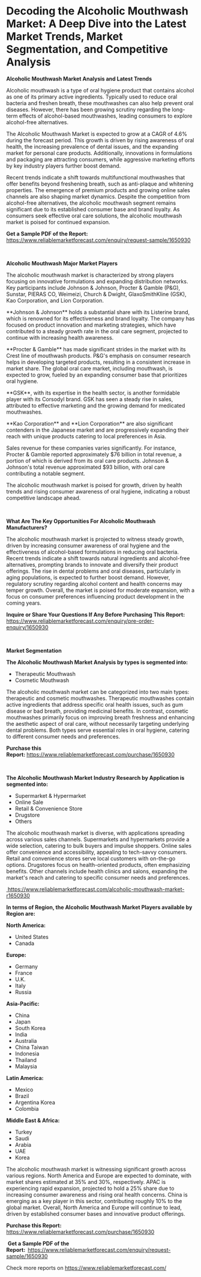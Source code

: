 <p><h1>Decoding the Alcoholic Mouthwash Market: A Deep Dive into the Latest Market Trends, Market Segmentation, and Competitive Analysis</h1></p><p><strong>Alcoholic Mouthwash Market Analysis and Latest Trends</strong></p>
<p><p>Alcoholic mouthwash is a type of oral hygiene product that contains alcohol as one of its primary active ingredients. Typically used to reduce oral bacteria and freshen breath, these mouthwashes can also help prevent oral diseases. However, there has been growing scrutiny regarding the long-term effects of alcohol-based mouthwashes, leading consumers to explore alcohol-free alternatives.</p><p>The Alcoholic Mouthwash Market is expected to grow at a CAGR of 4.6% during the forecast period. This growth is driven by rising awareness of oral health, the increasing prevalence of dental issues, and the expanding market for personal care products. Additionally, innovations in formulations and packaging are attracting consumers, while aggressive marketing efforts by key industry players further boost demand.</p><p>Recent trends indicate a shift towards multifunctional mouthwashes that offer benefits beyond freshening breath, such as anti-plaque and whitening properties. The emergence of premium products and growing online sales channels are also shaping market dynamics. Despite the competition from alcohol-free alternatives, the alcoholic mouthwash segment remains significant due to its established consumer base and brand loyalty. As consumers seek effective oral care solutions, the alcoholic mouthwash market is poised for continued expansion.</p></p>
<p><strong>Get a Sample PDF of the Report:&nbsp;</strong> <a href="https://www.reliablemarketforecast.com/enquiry/request-sample/1650930?utm_campaign=3182&utm_medium=2&utm_source=Github&utm_content=ia&utm_term=04042025&utm_id=alcoholic-mouthwash">https://www.reliablemarketforecast.com/enquiry/request-sample/1650930</a></p>
<p>&nbsp;</p>
<p><strong>Alcoholic Mouthwash Major Market Players</strong></p>
<p><p>The alcoholic mouthwash market is characterized by strong players focusing on innovative formulations and expanding distribution networks. Key participants include Johnson & Johnson, Procter & Gamble (P&G), Sunstar, PIERAS CO, Weimeizi, Church & Dwight, GlaxoSmithKline (GSK), Kao Corporation, and Lion Corporation.</p><p>**Johnson & Johnson** holds a substantial share with its Listerine brand, which is renowned for its effectiveness and brand loyalty. The company has focused on product innovation and marketing strategies, which have contributed to a steady growth rate in the oral care segment, projected to continue with increasing health awareness.</p><p>**Procter & Gamble** has made significant strides in the market with its Crest line of mouthwash products. P&G's emphasis on consumer research helps in developing targeted products, resulting in a consistent increase in market share. The global oral care market, including mouthwash, is expected to grow, fueled by an expanding consumer base that prioritizes oral hygiene.</p><p>**GSK**, with its expertise in the health sector, is another formidable player with its Corsodyl brand. GSK has seen a steady rise in sales, attributed to effective marketing and the growing demand for medicated mouthwashes.</p><p>**Kao Corporation** and **Lion Corporation** are also significant contenders in the Japanese market and are progressively expanding their reach with unique products catering to local preferences in Asia.</p><p>Sales revenue for these companies varies significantly. For instance, Procter & Gamble reported approximately $76 billion in total revenue, a portion of which is derived from its oral care products. Johnson & Johnson's total revenue approximated $93 billion, with oral care contributing a notable segment.</p><p>The alcoholic mouthwash market is poised for growth, driven by health trends and rising consumer awareness of oral hygiene, indicating a robust competitive landscape ahead.</p></p>
<p>&nbsp;</p>
<p><strong>What Are The Key Opportunities For Alcoholic Mouthwash Manufacturers?</strong></p>
<p><p>The alcoholic mouthwash market is projected to witness steady growth, driven by increasing consumer awareness of oral hygiene and the effectiveness of alcohol-based formulations in reducing oral bacteria. Recent trends indicate a shift towards natural ingredients and alcohol-free alternatives, prompting brands to innovate and diversify their product offerings. The rise in dental problems and oral diseases, particularly in aging populations, is expected to further boost demand. However, regulatory scrutiny regarding alcohol content and health concerns may temper growth. Overall, the market is poised for moderate expansion, with a focus on consumer preferences influencing product development in the coming years.</p></p>
<p><strong>Inquire or Share Your Questions If Any Before Purchasing This Report:</strong> <a href="https://www.reliablemarketforecast.com/enquiry/pre-order-enquiry/1650930?utm_campaign=3182&utm_medium=2&utm_source=Github&utm_content=ia&utm_term=04042025&utm_id=alcoholic-mouthwash">https://www.reliablemarketforecast.com/enquiry/pre-order-enquiry/1650930</a></p>
<p>&nbsp;</p>
<p><strong>Market Segmentation</strong></p>
<p><strong>The Alcoholic Mouthwash Market Analysis by types is segmented into:</strong></p>
<p><ul><li>Therapeutic Mouthwash</li><li>Cosmetic Mouthwash</li></ul></p>
<p><p>The alcoholic mouthwash market can be categorized into two main types: therapeutic and cosmetic mouthwashes. Therapeutic mouthwashes contain active ingredients that address specific oral health issues, such as gum disease or bad breath, providing medicinal benefits. In contrast, cosmetic mouthwashes primarily focus on improving breath freshness and enhancing the aesthetic aspect of oral care, without necessarily targeting underlying dental problems. Both types serve essential roles in oral hygiene, catering to different consumer needs and preferences.</p></p>
<p><strong>Purchase this Report:&nbsp;</strong><a href="https://www.reliablemarketforecast.com/purchase/1650930?utm_campaign=3182&utm_medium=2&utm_source=Github&utm_content=ia&utm_term=04042025&utm_id=alcoholic-mouthwash">https://www.reliablemarketforecast.com/purchase/1650930</a></p>
<p>&nbsp;</p>
<p><strong>The Alcoholic Mouthwash Market Industry Research by Application is segmented into:</strong></p>
<p><ul><li>Supermarket & Hypermarket</li><li>Online Sale</li><li>Retail & Convenience Store</li><li>Drugstore</li><li>Others</li></ul></p>
<p><p>The alcoholic mouthwash market is diverse, with applications spreading across various sales channels. Supermarkets and hypermarkets provide a wide selection, catering to bulk buyers and impulse shoppers. Online sales offer convenience and accessibility, appealing to tech-savvy consumers. Retail and convenience stores serve local customers with on-the-go options. Drugstores focus on health-oriented products, often emphasizing benefits. Other channels include health clinics and salons, expanding the market's reach and catering to specific consumer needs and preferences.</p></p>
<p><a href="https://www.reliablemarketforecast.com/alcoholic-mouthwash-market-r1650930?utm_campaign=3182&utm_medium=2&utm_source=Github&utm_content=ia&utm_term=04042025&utm_id=alcoholic-mouthwash">&nbsp;https://www.reliablemarketforecast.com/alcoholic-mouthwash-market-r1650930</a></p>
<p><strong>In terms of Region, the Alcoholic Mouthwash Market Players available by Region are:</strong></p>
<p>
    <p> <strong> North America: </strong>
        <ul>
            <li>United States</li>
            <li>Canada</li>
        </ul>
        </p> 
    <p> <strong> Europe: </strong>
        <ul>
            <li>Germany</li>
            <li>France</li>
            <li>U.K.</li>
            <li>Italy</li>
            <li>Russia</li>
        </ul>
        </p> 
    <p> <strong> Asia-Pacific: </strong>
        <ul>
            <li>China</li>
            <li>Japan</li>
            <li>South Korea</li>
            <li>India</li>
            <li>Australia</li>
            <li>China Taiwan</li>
            <li>Indonesia</li>
            <li>Thailand</li>
            <li>Malaysia</li>
        </ul>
        </p> 
    <p> <strong> Latin America: </strong>
        <ul>
            <li>Mexico</li>
            <li>Brazil</li>
            <li>Argentina Korea</li>
            <li>Colombia</li>
        </ul>
        </p> 
    <p> <strong> Middle East & Africa: </strong>
        <ul>
            <li>Turkey</li>
            <li>Saudi</li>
            <li>Arabia</li>
            <li>UAE</li>
            <li>Korea</li>
        </ul>
    </p>
    </p>
<p><p>The alcoholic mouthwash market is witnessing significant growth across various regions. North America and Europe are expected to dominate, with market shares estimated at 35% and 30%, respectively. APAC is experiencing rapid expansion, projected to hold a 25% share due to increasing consumer awareness and rising oral health concerns. China is emerging as a key player in this sector, contributing roughly 10% to the global market. Overall, North America and Europe will continue to lead, driven by established consumer bases and innovative product offerings.</p></p>
<p><strong>Purchase this Report: </strong><a href="https://www.reliablemarketforecast.com/purchase/1650930?utm_campaign=3182&utm_medium=2&utm_source=Github&utm_content=ia&utm_term=04042025&utm_id=alcoholic-mouthwash">https://www.reliablemarketforecast.com/purchase/1650930</a></p>
<p>&nbsp;<strong>Get a Sample PDF of the Report:&nbsp;&nbsp;</strong><a href="https://www.reliablemarketforecast.com/enquiry/request-sample/1650930?utm_campaign=3182&utm_medium=2&utm_source=Github&utm_content=ia&utm_term=04042025&utm_id=alcoholic-mouthwash">https://www.reliablemarketforecast.com/enquiry/request-sample/1650930</a></p>
<p><strong></strong></p>
<p>Check more reports on <a href="https://www.reliablemarketforecast.com/?utm_campaign=3182&utm_medium=2&utm_source=Github&utm_content=ia&utm_term=04042025&utm_id=alcoholic-mouthwash">https://www.reliablemarketforecast.com/</a></p>